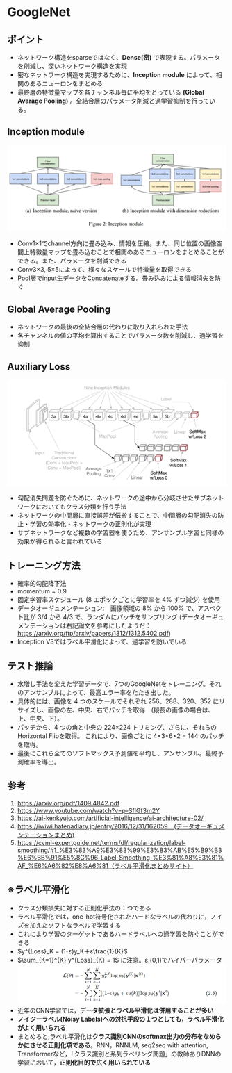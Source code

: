 # GoogleNet
## ポイント
- ネットワーク構造をsparseではなく、**Dense(密)** で表現する。パラメータを削減し、深いネットワーク構造を実現
- 密なネットワーク構造を実現するために、**Inception module** によって、相関のあるニューロンをまとめる
- 最終層の特徴量マップを各チャンネル毎に平均をとっている **(Global Avarage Pooling)** 。全結合層のパラメータ削減と過学習抑制を行っている。
## Inception module
<img alt="Inception Module" src="./image/Inception_module_v2.png"></img>
- Conv1×1でchannel方向に畳み込み、情報を圧縮。また、同じ位置の画像空間上特徴量マップを畳み込むことで相関のあるニューロンをまとめることができる。また、パラメータを削減できる
- Conv3×3, 5×5によって、様々なスケールで特徴量を取得できる
- Pool層でinput生データをConcatenateする。畳み込みによる情報消失を防ぐ
## Global Average Pooling
- ネットワークの最後の全結合層の代わりに取り入れられた手法
- 各チャンネルの値の平均を算出することでパラメータ数を削減し、過学習を抑制
## Auxiliary Loss
<img alt="Aux" src="./image/auxiliary_loss.png"></img>
- 勾配消失問題を防ぐために、ネットワークの途中から分岐させたサブネットワークにおいてもクラス分類を行う手法
- ネットワークの中間層に直接誤差が伝搬することで、中間層の勾配消失の防止・学習の効率化・ネットワークの正則化が実現
- サブネットワークなど複数の学習器を使うため、アンサンブル学習と同様の効果が得られると言われている
## トレーニング方法
- 確率的勾配降下法
- momentum = 0.9 
- 固定学習率スケジュール (8 エポックごとに学習率を 4% ずつ減少) を使用
- データオーギュメンテーション:　画像領域の 8% から 100% で、アスペクト比が 3/4 から 4/3 で、ランダムにパッチをサンプリング
(データオーギュメンテーションは右記論文を参考にしたようだ：https://arxiv.org/ftp/arxiv/papers/1312/1312.5402.pdf)
- Inception V3ではラベル平滑化によって、過学習を防いでいる
## テスト推論
- 水増し手法を変えた学習データで、7つのGoogleNetをトレーニング。それのアンサンブルによって、最高エラー率をたたき出した。
- 具体的には、画像を 4 つのスケールでそれぞれ 256、288、320、352 にリサイズし、画像の左、中央、右でパッチを取得　(縦長の画像の場合は、 上、中央、下）。
- パッチから、4 つの角と中央の 224×224 トリミング、さらに、それらのHorizontal Flipを取得。 これにより、画像ごとに 4×3×6×2 = 144 のパッチを取得。 
- 最後にこれら全てのソフトマックス予測値を平均し、アンサンブル。最終予測確率を導出。
## 参考
1. https://arxiv.org/pdf/1409.4842.pdf
2. https://www.youtube.com/watch?v=p-SflGf3m2Y
3. https://ai-kenkyujo.com/artificial-intelligence/ai-architecture-02/
4. https://iwiwi.hatenadiary.jp/entry/2016/12/31/162059　(データオーギュメンテーションまとめ)
5. https://cvml-expertguide.net/terms/dl/regularization/label-smoothing/#1_%E3%83%A9%E3%83%99%E3%83%AB%E5%B9%B3%E6%BB%91%E5%8C%96_Label_Smoothing_%E3%81%A8%E3%81%AF_%E6%A6%82%E8%A6%81（ラベル平滑化まとめサイト）
## ※ラベル平滑化
- クラス分類損失に対する正則化手法の１つである
- ラベル平滑化では，one-hot符号化されたハードなラベルの代わりに，ノイズを加えたソフトなラベルで学習する
- これにより学習のターゲットであるハードラベルへの過学習を防ぐことができる
- $y^{Loss}_K = (1-ε)y_K＋ε\frac{1}{K}$
- $\sum_{K=1}^{K} y^{Loss}_{K} = 1$ に注意。ε:(0,1)でハイパーパラメータ 
<img alt="Label smoothing" src="./image/label_smoothing.png"></img>
- 近年のCNN学習では，**データ拡張とラベル平滑化は併用することが多い**
- **ノイジーラベル(Noisy Labels)への対抗手段の１つとしても，ラベル平滑化がよく用いられる**
- まとめると,ラベル平滑化は**クラス識別CNNのsoftmax出力の分布をなめらかにさせる正則化項である**。RNN，RNNLM, seq2seq with attention, Transformerなど，「クラス識別と系列ラベリング問題」の教師ありDNNの学習において，**正則化目的で広く用いられている**
